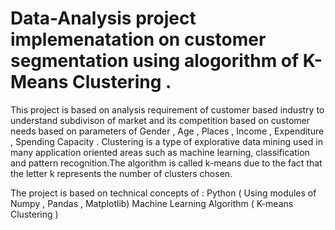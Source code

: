 # Data-Analysis project implemenatation on customer segmentation using alogorithm of K-Means Clustering .  


This project is based on analysis requirement of customer based industry to understand subdivison of market and its competition based on customer needs based on parameters of Gender , Age , Places , Income , Expenditure , Spending Capacity .
Clustering is a type of explorative data mining used in many application oriented areas such as machine learning, classification and pattern recognition.The algorithm is called k-means due to the fact that the letter k represents the number of clusters chosen.

The project is based on technical concepts of :
Python ( Using modules of Numpy , Pandas , Matplotlib) 
Machine Learning Algorithm ( K-means Clustering ) 
